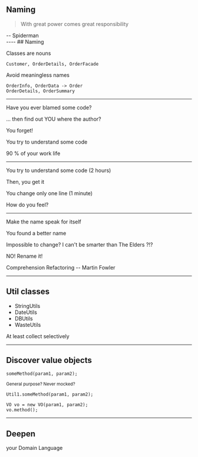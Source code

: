 ## Naming

<div class="fragment">

> With great power comes great responsibility

<div class="right">
  -- Spiderman 
</div>

</div>
----
## Naming

Classes are nouns

```
Customer, OrderDetails, OrderFacade
``` 

<div class="fragment">
Avoid meaningless names

```
OrderInfo, OrderData -> Order
OrderDetails, OrderSummary     
```
</div>

----
Have you ever blamed some code?

... then find out YOU where the author?  <!-- .element: class="fragment" -->

You forget! <!-- .element: class="fragment" -->

<div class="fragment">
You try to understand some code

90 % of your work life
</div>

----
You try to understand some code  (2 hours)

Then, you get it  <!-- .element: class="fragment" -->

You change only one line (1 minute) <!-- .element: class="fragment" -->

How do you feel? <!-- .element: class="fragment" -->

----
Make the name speak for itself

You found a better name

Impossible to change? I can't be smarter than The Elders ?!? <!-- .element: class="fragment" -->

NO! Rename it! <!-- .element: class="fragment" -->

Comprehension Refactoring -- Martin Fowler <!-- .element: class="fragment" -->

----
## Util classes

<div class="fragment">

- StringUtils
- DateUtils
- DBUtils
- WasteUtils <i class="fas fa-trash"></i>

At least collect selectively
</div>

----
## Discover value objects

```
someMethod(param1, param2);
```

<sup>General purpose? Never mocked?</sup>

<div class="fragment">

```
Util1.someMethod(param1, param2);
```
</div>

<div class="fragment">

```
VO vo = new VO(param1, param2);
vo.method();
```

</div>

----
## Deepen
your Domain Language

